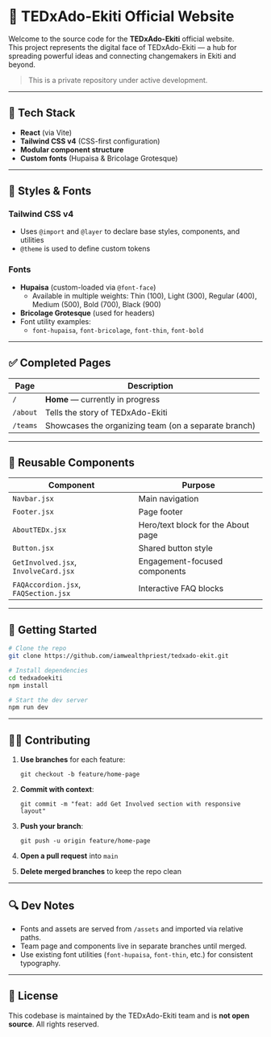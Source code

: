 # 🎤 TEDxAdo-Ekiti Official Website

Welcome to the source code for the **TEDxAdo-Ekiti** official website.  
This project represents the digital face of TEDxAdo-Ekiti — a hub for spreading powerful ideas and connecting changemakers in Ekiti and beyond.

> This is a private repository under active development.

---

## 🧠 Tech Stack

- **React** (via Vite)
- **Tailwind CSS v4** (CSS-first configuration)
- **Modular component structure**
- **Custom fonts** (Hupaisa & Bricolage Grotesque)

---

## 💅 Styles & Fonts

### Tailwind CSS v4
- Uses `@import` and `@layer` to declare base styles, components, and utilities
- `@theme` is used to define custom tokens

### Fonts
- **Hupaisa** (custom-loaded via `@font-face`)
  - Available in multiple weights: Thin (100), Light (300), Regular (400), Medium (500), Bold (700), Black (900)
- **Bricolage Grotesque** (used for headers)
- Font utility examples:
  - `font-hupaisa`, `font-bricolage`, `font-thin`, `font-bold`

---

## ✅ Completed Pages

| Page | Description |
|------|-------------|
| `/` | **Home** — currently in progress |
| `/about` | Tells the story of TEDxAdo-Ekiti |
| `/teams` | Showcases the organizing team (on a separate branch) |

---

## 🧱 Reusable Components

| Component | Purpose |
|----------|---------|
| `Navbar.jsx` | Main navigation |
| `Footer.jsx` | Page footer |
| `AboutTEDx.jsx` | Hero/text block for the About page |
| `Button.jsx` | Shared button style |
| `GetInvolved.jsx`, `InvolveCard.jsx` | Engagement-focused components |
| `FAQAccordion.jsx`, `FAQSection.jsx` | Interactive FAQ blocks |

---

## 🚀 Getting Started

```bash
# Clone the repo
git clone https://github.com/iamwealthpriest/tedxado-ekit.git

# Install dependencies
cd tedxadoekiti
npm install

# Start the dev server
npm run dev
````

---

## 👨‍💻 Contributing

1. **Use branches** for each feature:

   ```
   git checkout -b feature/home-page
   ```
2. **Commit with context**:

   ```
   git commit -m "feat: add Get Involved section with responsive layout"
   ```
3. **Push your branch**:

   ```
   git push -u origin feature/home-page
   ```
4. **Open a pull request** into `main`
5. **Delete merged branches** to keep the repo clean

---

## 🔍 Dev Notes

* Fonts and assets are served from `/assets` and imported via relative paths.
* Team page and components live in separate branches until merged.
* Use existing font utilities (`font-hupaisa`, `font-thin`, etc.) for consistent typography.

---

## 📌 License

This codebase is maintained by the TEDxAdo-Ekiti team and is **not open source**. All rights reserved.
